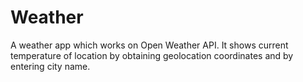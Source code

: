 # Weather
A weather app which works on Open Weather API. It shows current temperature of location by obtaining geolocation coordinates and by entering city name.
